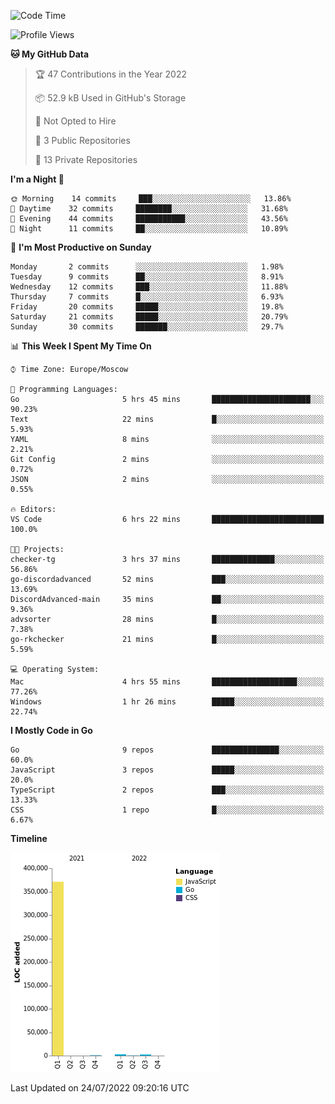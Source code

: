 <!--START_SECTION:waka-->
![Code Time](http://img.shields.io/badge/Code%20Time-393%20hrs%2014%20mins-blue)

![Profile Views](http://img.shields.io/badge/Profile%20Views-0-blue)

**🐱 My GitHub Data** 

> 🏆 47 Contributions in the Year 2022
 > 
> 📦 52.9 kB Used in GitHub's Storage 
 > 
> 🚫 Not Opted to Hire
 > 
> 📜 3 Public Repositories 
 > 
> 🔑 13 Private Repositories  
 > 
**I'm a Night 🦉** 

```text
🌞 Morning    14 commits     ███░░░░░░░░░░░░░░░░░░░░░░   13.86% 
🌆 Daytime    32 commits     ████████░░░░░░░░░░░░░░░░░   31.68% 
🌃 Evening    44 commits     ███████████░░░░░░░░░░░░░░   43.56% 
🌙 Night      11 commits     ██░░░░░░░░░░░░░░░░░░░░░░░   10.89%

```
📅 **I'm Most Productive on Sunday** 

```text
Monday       2 commits      ░░░░░░░░░░░░░░░░░░░░░░░░░   1.98% 
Tuesday      9 commits      ██░░░░░░░░░░░░░░░░░░░░░░░   8.91% 
Wednesday    12 commits     ███░░░░░░░░░░░░░░░░░░░░░░   11.88% 
Thursday     7 commits      █░░░░░░░░░░░░░░░░░░░░░░░░   6.93% 
Friday       20 commits     █████░░░░░░░░░░░░░░░░░░░░   19.8% 
Saturday     21 commits     █████░░░░░░░░░░░░░░░░░░░░   20.79% 
Sunday       30 commits     ███████░░░░░░░░░░░░░░░░░░   29.7%

```


📊 **This Week I Spent My Time On** 

```text
⌚︎ Time Zone: Europe/Moscow

💬 Programming Languages: 
Go                       5 hrs 45 mins       ██████████████████████░░░   90.23% 
Text                     22 mins             █░░░░░░░░░░░░░░░░░░░░░░░░   5.93% 
YAML                     8 mins              ░░░░░░░░░░░░░░░░░░░░░░░░░   2.21% 
Git Config               2 mins              ░░░░░░░░░░░░░░░░░░░░░░░░░   0.72% 
JSON                     2 mins              ░░░░░░░░░░░░░░░░░░░░░░░░░   0.55%

🔥 Editors: 
VS Code                  6 hrs 22 mins       █████████████████████████   100.0%

🐱‍💻 Projects: 
checker-tg               3 hrs 37 mins       ██████████████░░░░░░░░░░░   56.86% 
go-discordadvanced       52 mins             ███░░░░░░░░░░░░░░░░░░░░░░   13.69% 
DiscordAdvanced-main     35 mins             ██░░░░░░░░░░░░░░░░░░░░░░░   9.36% 
advsorter                28 mins             █░░░░░░░░░░░░░░░░░░░░░░░░   7.38% 
go-rkchecker             21 mins             █░░░░░░░░░░░░░░░░░░░░░░░░   5.59%

💻 Operating System: 
Mac                      4 hrs 55 mins       ███████████████████░░░░░░   77.26% 
Windows                  1 hr 26 mins        █████░░░░░░░░░░░░░░░░░░░░   22.74%

```

**I Mostly Code in Go** 

```text
Go                       9 repos             ███████████████░░░░░░░░░░   60.0% 
JavaScript               3 repos             █████░░░░░░░░░░░░░░░░░░░░   20.0% 
TypeScript               2 repos             ███░░░░░░░░░░░░░░░░░░░░░░   13.33% 
CSS                      1 repo              █░░░░░░░░░░░░░░░░░░░░░░░░   6.67%

```


**Timeline**

![Chart not found](https://raw.githubusercontent.com/jeezft/jeezft/main/charts/bar_graph.png) 


 Last Updated on 24/07/2022 09:20:16 UTC
<!--END_SECTION:waka-->
